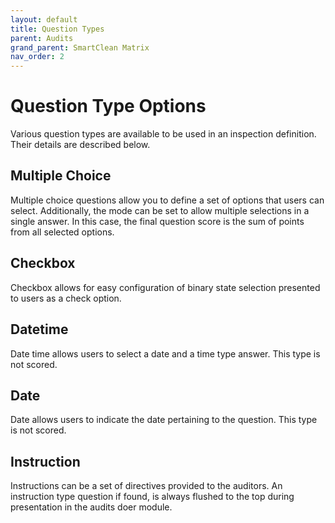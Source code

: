 ```yaml
---
layout: default
title: Question Types
parent: Audits
grand_parent: SmartClean Matrix
nav_order: 2
---
```


# Question Type Options

Various question types are available to be used in an inspection definition. Their details are described below.

## Multiple Choice
Multiple choice questions allow you to define a set of options that users can select.
Additionally, the mode can be set to allow multiple selections in a single answer. In this case, the final question score is the sum of points from all selected options.

## Checkbox
Checkbox allows for easy configuration of binary state selection presented to users as a check option.

## Datetime
Date time  allows users to select a date and a time type answer.
This type is not scored.

## Date
Date allows users to indicate the date pertaining to the question.
This type is not scored.

## Instruction
Instructions can be a set of directives provided to the auditors.
An instruction type question if found, is always flushed to the top during presentation in the audits doer module.
